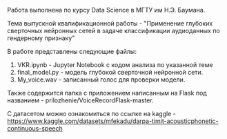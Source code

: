 Работа выполнена по курсу Data Science в МГТУ им Н.Э. Баумана.

Тема выпускной квалификационной работы - "Применение глубоких сверточных нейронных сетей в задаче классификации аудиоданных по гендерному признаку"

В работе представлены следующие файлы:
1. VKR.ipynb - Jupyter Notebook с кодом анализа по указанной теме
2. final_model.py - модель глубокой сверточной нейронной сети.
3. My_voice.wav - записанный голос для проверки модели.

Также содержится папка с приложением написанным на Flask под названием - prilozhenie/VoiceRecordFlask-master.


С датасетом можно ознакомиться по ссылке на kaggle - https://www.kaggle.com/datasets/mfekadu/darpa-timit-acousticphonetic-continuous-speech
